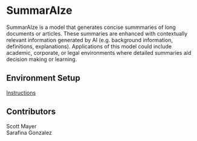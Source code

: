 # SummarAIze
SummarAIze is a model that generates concise summmaries of long documents or articles. These summaries are enhanced with contextually relevant information generated by AI (e.g. background information, definitions, explanations). Applications of this model could include academic, corporate, or legal environments where detailed summaries aid decision making or learning.

## Environment Setup 
[Instructions](config/README.md)

## Contributors

Scott Mayer  
Sarafina Gonzalez
